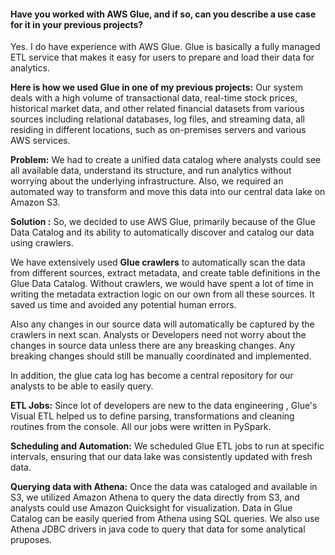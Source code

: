 #### Have you worked with AWS Glue, and if so, can you describe a use case for it in your previous projects?

Yes. I do have experience with AWS Glue. Glue is basically a fully managed ETL service that makes it easy for users to prepare and load their data for analytics. 

**Here is how we used Glue in one of my previous projects:**
Our system deals with a high volume of transactional data, real-time stock prices, historical market data, and other related financial datasets from various sources including relational databases, log files, and streaming data, all residing in different locations, such as on-premises servers and various AWS services.

**Problem:**
We had to create a unified data catalog where analysts could see all available data, understand its structure, and run analytics without worrying about the underlying infrastructure. 
Also, we required an automated way to transform and move this data into our central data lake on Amazon S3.

**Solution :**
So, we decided to use AWS Glue, primarily because of the Glue Data Catalog and its ability to automatically discover and catalog our data using crawlers.

We have extensively used **Glue crawlers** to automatically scan the data from different sources, extract metadata, and create table definitions in the Glue Data Catalog.
Without crawlers, we would have spent a lot of time in writing the metadata extraction logic on our own from all these sources. It saved us time and avoided any potential human errors.

Also any changes in our source data will automatically be captured by the crawlers in next scan. Analysts or Developers need not worry about the changes in source data unless there are any breasking changes. 
Any breaking changes should still be manually coordinated and implemented.

In addition, the glue cata log has become a central repository for our analysts to be able to easily query.

**ETL Jobs:** Since lot of developers are new to the data engineering , Glue's Visual ETL helped us to define parsing, transformations and cleaning routines from the console. 
All our jobs were written in PySpark.

**Scheduling and Automation:** We scheduled Glue ETL jobs to run at specific intervals, ensuring that our data lake was consistently updated with fresh data.

**Querying data with Athena:** Once the data was cataloged and available in S3, we utilized Amazon Athena to query the data directly from S3, and analysts could use Amazon Quicksight for visualization.
Data in Glue Catalog can be easily queried from Athena using SQL queries. We also use Athena JDBC drivers in java code to query that data for some analytical pruposes.
